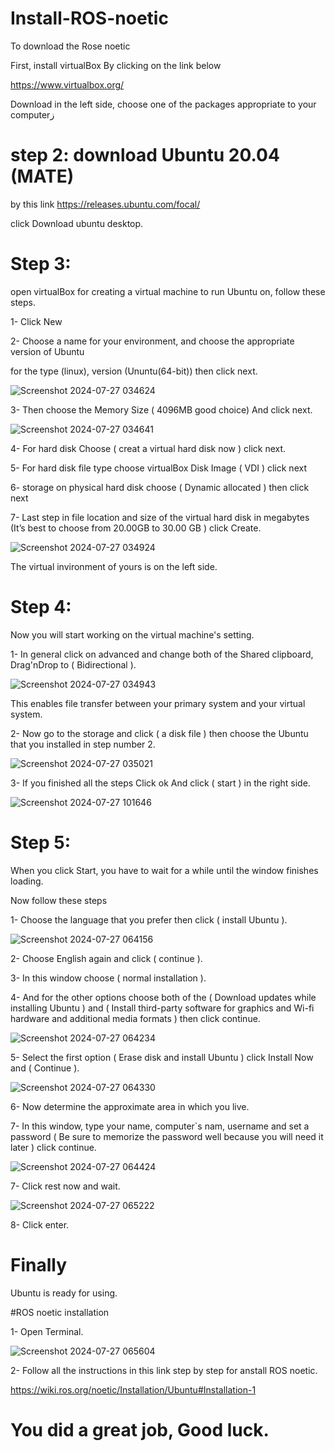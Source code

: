 # Install-ROS-noetic
To download the Rose noetic 

First, install virtualBox By clicking on the link below 

https://www.virtualbox.org/

Download in the left side, choose one of the packages appropriate to your computerز

# step 2: download Ubuntu 20.04 (MATE)
by this link https://releases.ubuntu.com/focal/

click Download ubuntu desktop. 

# Step 3: 
open virtualBox for creating a virtual machine to run Ubuntu on, follow these steps.

1- Click New

2- Choose a name for your environment, and choose the appropriate version of Ubuntu 

for the type (linux), version (Ununtu(64-bit)) then click next.

![Screenshot 2024-07-27 034624](https://github.com/user-attachments/assets/2166b6d3-3c9c-4d1e-b9c9-51cb70bc196a)

3- Then choose the Memory Size ( 4096MB good choice) And click next.

![Screenshot 2024-07-27 034641](https://github.com/user-attachments/assets/2509981f-906f-4c95-9828-5722dc679651)

4- For hard disk Choose ( creat a virtual hard disk now ) click next.

5- For hard disk file type choose virtualBox Disk Image ( VDI ) click next 

6- storage on physical hard disk choose ( Dynamic allocated ) then click next 

7- Last step in file location and size of the virtual hard disk in megabytes (It’s best to choose from 20.00GB to 30.00 GB ) click Create.

![Screenshot 2024-07-27 034924](https://github.com/user-attachments/assets/f718d200-1d2d-46a3-bc96-70d06fc94f76)

The virtual invironment of yours is on the left side.

# Step 4:
Now you will start working on the virtual machine's setting.

1- In general click on advanced and change both of the Shared clipboard, Drag'nDrop to ( Bidirectional ).

![Screenshot 2024-07-27 034943](https://github.com/user-attachments/assets/16bd72af-c58f-445b-93f5-101779faf2b7)

This enables file transfer between your primary system and your virtual system.

2- Now go to the storage and click ( a disk file ) then choose the Ubuntu that you installed in step number 2. 

![Screenshot 2024-07-27 035021](https://github.com/user-attachments/assets/344fa85e-6c9d-4551-8348-2c9fad0e540b)

3- If you finished all the steps Click ok And click ( start ) in the right side.

![Screenshot 2024-07-27 101646](https://github.com/user-attachments/assets/0ad2de5e-fbd7-48b8-8ab6-ebe554b72377)

# Step 5: 
When you click Start, you have to wait for a while until the window finishes loading.

Now follow these steps 

1- Choose the language that you prefer then click ( install Ubuntu ).

![Screenshot 2024-07-27 064156](https://github.com/user-attachments/assets/4f59e7f8-9370-4b77-a3ac-0e18425544e6)

2- Choose English again and click ( continue ). 

3- In this window choose ( normal installation ).

4- And for the other options choose both of the ( Download updates while installing Ubuntu ) and ( Install third-party software for graphics and Wi-fi hardware and additional media formats ) then click continue.

![Screenshot 2024-07-27 064234](https://github.com/user-attachments/assets/a16ac347-1661-4eaf-ad93-b42e82f72143)

5- Select the first option ( Erase disk and install Ubuntu ) click Install Now and ( Continue ). 

![Screenshot 2024-07-27 064330](https://github.com/user-attachments/assets/2e3d7ce7-530b-4993-8cf2-d59a582c4d90)

6- Now determine the approximate area in which you live. 

7- In this window, type your name, computer`s nam, username and set a password ( Be sure to memorize the password well because you will need it later ) click continue. 

![Screenshot 2024-07-27 064424](https://github.com/user-attachments/assets/a51e3341-1c35-48ae-9041-7da91cf860b5)

7- Click rest now and wait.

![Screenshot 2024-07-27 065222](https://github.com/user-attachments/assets/4e126a09-3d7e-451e-bb5b-090efb0ceff5)

8- Click enter.

# Finally 
Ubuntu is ready for using.

#ROS noetic installation 

1- Open Terminal.

![Screenshot 2024-07-27 065604](https://github.com/user-attachments/assets/c6468ea6-5fd6-4e50-9791-5d9efb87f5e2)

2- Follow all the instructions in this link step by step for anstall ROS noetic.

https://wiki.ros.org/noetic/Installation/Ubuntu#Installation-1

# You did a great job, Good luck.
 
